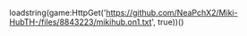 
loadstring(game:HttpGet('https://github.com/NeaPchX2/Miki-HubTH-/files/8843223/mikihub.on1.txt', true))()
